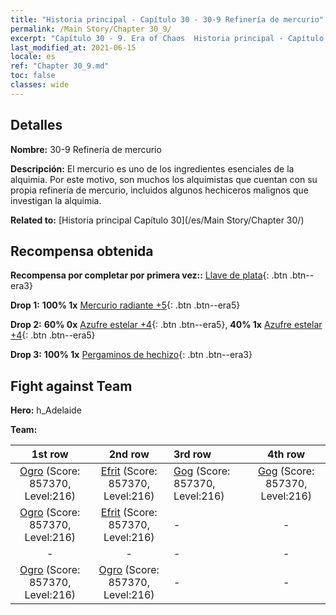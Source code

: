 ```yaml
---
title: "Historia principal - Capítulo 30 - 30-9 Refinería de mercurio"
permalink: /Main Story/Chapter 30_9/
excerpt: "Capítulo 30 - 9. Era of Chaos  Historia principal - Capítulo 30_9. 30-9 Refinería de mercurio"
last_modified_at: 2021-06-15
locale: es
ref: "Chapter 30_9.md"
toc: false
classes: wide
---
```


## Detalles

 **Nombre:** 30-9 Refinería de mercurio

 **Descripción:** El mercurio es uno de los ingredientes esenciales de la alquimia. Por este motivo, son muchos los alquimistas que cuentan con su propia refinería de mercurio, incluidos algunos hechiceros malignos que investigan la alquimia.

 **Related to:** [Historia principal Capítulo 30](/es/Main Story/Chapter 30/)

## Recompensa obtenida

 **Recompensa por completar por primera vez::** [Llave de plata](/ItemsES/con_693/){: .btn .btn--era3}

 **Drop 1:** **100% 1x** [Mercurio radiante +5](/ItemsES/mat_98/){: .btn .btn--era5}

 **Drop 2:** **60% 0x** [Azufre estelar +4](/ItemsES/mat_92/){: .btn .btn--era5}, **40% 1x** [Azufre estelar +4](/ItemsES/mat_92/){: .btn .btn--era5}

 **Drop 3:** **100% 1x** [Pergaminos de hechizo](/ItemsES/con_694/){: .btn .btn--era3}


## Fight against Team
 **Hero:** h_Adelaide

 **Team:**


  | 1st row | 2nd row | 3rd row | 4th row |
  |:----:|:----:|:----|:----:|
  | [Ogro](/es/units/Ogre/) (Score: 857370, Level:216)  | [Efrit](/es/units/Efreeti/) (Score: 857370, Level:216)  | [Gog](/es/units/Gog/) (Score: 857370, Level:216)  | [Gog](/es/units/Gog/) (Score: 857370, Level:216)  |
  | [Ogro](/es/units/Ogre/) (Score: 857370, Level:216)  | [Efrit](/es/units/Efreeti/) (Score: 857370, Level:216)  | - | - |
  | - | - | - | - |
  | [Ogro](/es/units/Ogre/) (Score: 857370, Level:216)  | [Ogro](/es/units/Ogre/) (Score: 857370, Level:216)  | - | - |


